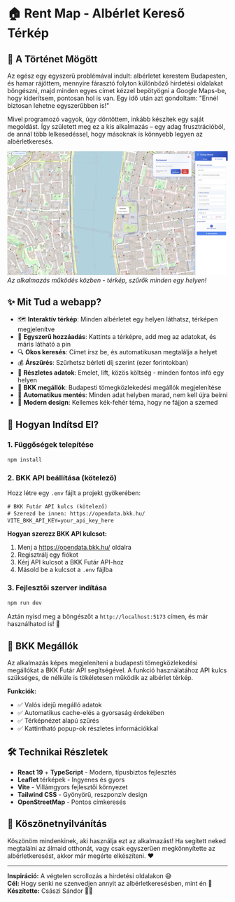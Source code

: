 # 🏠 Rent Map - Albérlet Kereső Térkép

## 💙 A Történet Mögött
Az egész egy egyszerű problémával indult: albérletet kerestem Budapesten, és hamar rájöttem, mennyire fárasztó folyton különböző hirdetési oldalakat böngészni, majd minden egyes címet kézzel bepötyögni a Google Maps-be, hogy kiderítsem, pontosan hol is van. Egy idő után azt gondoltam: "Ennél biztosan lehetne egyszerűbben is!"

Mivel programozó vagyok, úgy döntöttem, inkább készítek egy saját megoldást. Így született meg ez a kis alkalmazás – egy adag frusztrációból, de annál több lelkesedéssel, hogy másoknak is könnyebb legyen az albérletkeresés.

![Rent Map Screenshot](screenshots/rent-map-demo.png)
*Az alkalmazás működés közben - térkép, szűrők minden egy helyen!*

## ✨ Mit Tud a webapp?

- 🗺️ **Interaktív térkép**: Minden albérletet egy helyen láthatsz, térképen megjelenítve
- 📍 **Egyszerű hozzáadás**: Kattints a térképre, add meg az adatokat, és máris látható a pin
- 🔍 **Okos keresés**: Címet írsz be, és automatikusan megtalálja a helyet
- 💰 **Árszűrés**: Szűrhetsz bérleti díj szerint (ezer forintokban)
- 🏢 **Részletes adatok**: Emelet, lift, közös költség - minden fontos infó egy helyen
- 🚌 **BKK megállók**: Budapesti tömegközlekedési megállók megjelenítése
- 💾 **Automatikus mentés**: Minden adat helyben marad, nem kell újra beírni
- 🎨 **Modern design**: Kellemes kék-fehér téma, hogy ne fájjon a szemed

## 🚀 Hogyan Indítsd El?

### 1. Függőségek telepítése
```bash
npm install
```

### 2. BKK API beállítása (kötelező)
Hozz létre egy `.env` fájlt a projekt gyökerében:
```env
# BKK Futár API kulcs (kötelező)
# Szerezd be innen: https://opendata.bkk.hu/
VITE_BKK_API_KEY=your_api_key_here
```

**Hogyan szerezz BKK API kulcsot:**
1. Menj a https://opendata.bkk.hu/ oldalra
2. Regisztrálj egy fiókot
3. Kérj API kulcsot a BKK Futár API-hoz
4. Másold be a kulcsot a `.env` fájlba

### 3. Fejlesztői szerver indítása
```bash
npm run dev
```

Aztán nyisd meg a böngészőt a `http://localhost:5173` címen, és már használhatod is! 🎉

## 🚌 BKK Megállók

Az alkalmazás képes megjeleníteni a budapesti tömegközlekedési megállókat a BKK Futár API segítségével. A funkció használatához API kulcs szükséges, de nélküle is tökéletesen működik az albérlet térkép.

**Funkciók:**
- ✅ Valós idejű megálló adatok
- ✅ Automatikus cache-elés a gyorsaság érdekében
- ✅ Térképnézet alapú szűrés
- ✅ Kattintható popup-ok részletes információkkal

## 🛠️ Technikai Részletek

- **React 19** + **TypeScript** - Modern, típusbiztos fejlesztés
- **Leaflet** térképek - Ingyenes és gyors
- **Vite** - Villámgyors fejlesztői környezet
- **Tailwind CSS** - Gyönyörű, reszponzív design
- **OpenStreetMap** - Pontos címkeresés

## 💝 Köszönetnyilvánítás

Köszönöm mindenkinek, aki használja ezt az alkalmazást! Ha segített neked megtalálni az álmaid otthonát, vagy csak egyszerűen megkönnyítette az albérletkeresést, akkor már megérte elkészíteni. ❤️

---

**Inspiráció:** A végtelen scrollozás a hirdetési oldalakon 😅  
**Cél:** Hogy senki ne szenvedjen annyit az albérletkeresésben, mint én 🏡
**Készítette:** Császi Sándor 👨‍💻  
